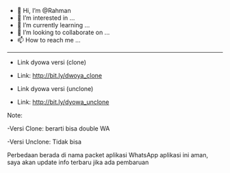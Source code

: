 - 👋 Hi, I’m @Rahman
- 👀 I’m interested in ...
- 🌱 I’m currently learning ...
- 💞️ I’m looking to collaborate on ...
- 📫 How to reach me ...

-------------------------------------------

- Link dyowa versi (clone)
- Link: http://bit.ly/dwoya_clone

- Link dyowa versi (unclone)
- Link: http://bit.ly/dyowa_unclone

Note:

-Versi Clone: berarti bisa double WA

-Versi Unclone: Tidak bisa

Perbedaan berada di nama packet aplikasi WhatsApp
aplikasi ini aman, saya akan update info terbaru jika ada pembaruan


